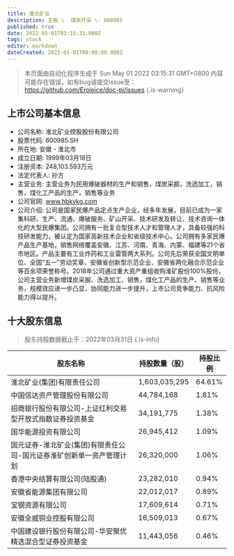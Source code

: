 ```yaml
---
title: 淮北矿业
description: 主板 \- 煤炭开采 \- 600985
published: true
date: 2022-05-01T03:15:31.000Z
tags: stock
editor: markdown
dateCreated: 2022-01-01T00:00:00.000Z
---
```


> 本页面由自动化程序生成于 Sun May 01 2022 03:15:31 GMT+0800
> 内容可能存在错误，如有bug请提交issue至：https://github.com/Eroleice/doc-pi/issues
{.is-warning}

## 上市公司基本信息
- 公司名称: 淮北矿业控股股份有限公司
- 股票代码: 600985.SH
- 所在地: 安徽 - 淮北市
- 成立日期: 1999年03月18日
- 注册资本: 248,103.593万元
- 法定代表人: 孙方
- 主营业务: 主营业务为民用爆破器材的生产和销售，煤炭采掘，洗选加工，销售，煤化工产品的生产，销售等业务
- 公司官网: www.hbkykg.com
- 公司介绍: 公司是国家民爆产品定点生产企业，经多年发展，目前已成为一家集科研、生产、流通、爆破服务、矿山开采、技术研发及转让、技术咨询一体化的大型民爆集团。公司拥有一批复合型技术人才和管理人才，具备较强的科技研发能力，被认定为国家高新技术企业和省级技术中心。公司拥有多家民爆产品生产基地，销售网络覆盖安徽、江苏、河南、青海、内蒙、福建等21个省市地区。产品主要有工业炸药和工业雷管两大系列。公司先后荣获全国文明单位、全国“五一”劳动奖章、安徽省创新型示范企业、安徽省两化融合示范企业等百余项荣誉称号。2018年公司通过重大资产重组收购淮矿股份100%股份，公司主营业务新增煤炭采掘、洗选加工、销售，煤化工产品的生产、销售等业务，规模效应进一步凸显，协同能力进一步提升，上市公司竞争能力、抗风险能力得以提升。


## 十大股东信息
> 股东持股数据截止于：2022年03月31日
{.is-info}

| 股东名称 | 持股数量（股） | 持股比例 |
| --- | --- | --- |
| 淮北矿业(集团)有限责任公司 | 1,603,035,295 | 64.61% |
| 中国信达资产管理股份有限公司 | 44,784,168 | 1.81% |
| 招商银行股份有限公司-上证红利交易型开放式指数证券投资基金 | 34,191,775 | 1.38% |
| 国华能源投资有限公司 | 26,945,412 | 1.09% |
| 国元证券-淮北矿业(集团)有限责任公司-国元证券淮矿创新单一资产管理计划 | 26,320,000 | 1.06% |
| 香港中央结算有限公司(陆股通) | 23,282,010 | 0.94% |
| 安徽省能源集团有限公司 | 22,012,017 | 0.89% |
| 宝钢资源有限公司 | 17,609,614 | 0.71% |
| 安徽全威铜业控股有限公司 | 16,509,013 | 0.67% |
| 中国建设银行股份有限公司-华安聚优精选混合型证券投资基金 | 11,443,056 | 0.46% |




